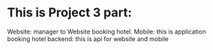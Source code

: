 # This is Project 3 part:
Website: manager to Website booking hotel.
Mobile: this is application booking hotel
backend: this is api for website and mobile
